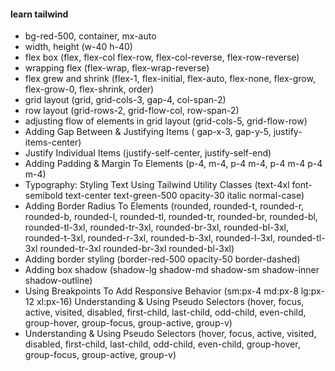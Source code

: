 #### learn tailwind

- bg-red-500, container, mx-auto
- width, height (w-40 h-40)
- flex box (flex, flex-col flex-row, flex-col-reverse, flex-row-reverse)
- wrapping flex (flex-wrap, flex-wrap-reverse)
- flex grew and shrink (flex-1, flex-initial, flex-auto, flex-none, flex-grow, flex-grow-0, flex-shrink, order)
- grid layout (grid, grid-cols-3, gap-4, col-span-2)
- row layout (grid-rows-2, grid-flow-col, row-span-2)
- adjusting flow of elements in grid layout (grid-cols-5, grid-flow-row)
- Adding Gap Between & Justifying Items ( gap-x-3, gap-y-5, justify-items-center)
- Justify Individual Items (justify-self-center, justify-self-end)
- Adding Padding & Margin To Elements (p-4, m-4, p-4 m-4, p-4 m-4 p-4 m-4)
- Typography: Styling Text Using Tailwind Utility Classes (text-4xl font-semibold text-center text-green-500 opacity-30 italic normal-case)
- Adding Border Radius To Elements (rounded, rounded-t, rounded-r, rounded-b, rounded-l, rounded-tl, rounded-tr, rounded-br, rounded-bl, rounded-tl-3xl, rounded-tr-3xl, rounded-br-3xl, rounded-bl-3xl, rounded-t-3xl, rounded-r-3xl, rounded-b-3xl, rounded-l-3xl, rounded-tl-3xl rounded-tr-3xl rounded-br-3xl rounded-bl-3xl)
- Adding border styling (border-red-500 opacity-50 border-dashed)
- Adding box shadow (shadow-lg shadow-md shadow-sm shadow-inner shadow-outline)
- Using Breakpoints To Add Responsive Behavior (sm:px-4 md:px-8 lg:px-12 xl:px-16)
 Understanding & Using Pseudo Selectors (hover, focus, active, visited, disabled, first-child, last-child, odd-child, even-child, group-hover, group-focus, group-active, group-v)
- Understanding & Using Pseudo Selectors (hover, focus, active, visited, disabled, first-child, last-child, odd-child, even-child, group-hover, group-focus, group-active, group-v)
